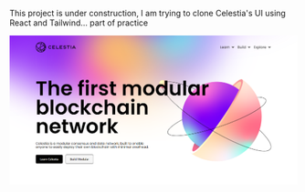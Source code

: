 This project is under construction, I am trying to clone Celestia's UI using React and Tailwind... part of practice

![Screenshot from the clone](/public/ss.png "Screenshot from the clone")

